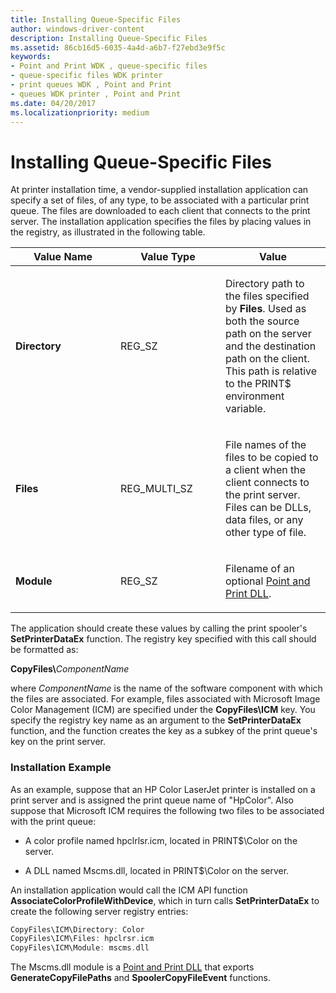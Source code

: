 ```yaml
---
title: Installing Queue-Specific Files
author: windows-driver-content
description: Installing Queue-Specific Files
ms.assetid: 86cb16d5-6035-4a4d-a6b7-f27ebd3e9f5c
keywords:
- Point and Print WDK , queue-specific files
- queue-specific files WDK printer
- print queues WDK , Point and Print
- queues WDK printer , Point and Print
ms.date: 04/20/2017
ms.localizationpriority: medium
---
```


# Installing Queue-Specific Files





At printer installation time, a vendor-supplied installation application can specify a set of files, of any type, to be associated with a particular print queue. The files are downloaded to each client that connects to the print server. The installation application specifies the files by placing values in the registry, as illustrated in the following table.

<table>
<colgroup>
<col width="33%" />
<col width="33%" />
<col width="33%" />
</colgroup>
<thead>
<tr class="header">
<th>Value Name</th>
<th>Value Type</th>
<th>Value</th>
</tr>
</thead>
<tbody>
<tr class="odd">
<td><p><strong>Directory</strong></p></td>
<td><p>REG_SZ</p></td>
<td><p>Directory path to the files specified by <strong>Files</strong>. Used as both the source path on the server and the destination path on the client. This path is relative to the PRINT$ environment variable.</p></td>
</tr>
<tr class="even">
<td><p><strong>Files</strong></p></td>
<td><p>REG_MULTI_SZ</p></td>
<td><p>File names of the files to be copied to a client when the client connects to the print server. Files can be DLLs, data files, or any other type of file.</p></td>
</tr>
<tr class="odd">
<td><p><strong>Module</strong></p></td>
<td><p>REG_SZ</p></td>
<td><p>Filename of an optional <a href="point-and-print-dlls.md" data-raw-source="[Point and Print DLL](point-and-print-dlls.md)">Point and Print DLL</a>.</p></td>
</tr>
</tbody>
</table>

 

The application should create these values by calling the print spooler's **SetPrinterDataEx** function. The registry key specified with this call should be formatted as:

**CopyFiles\\**<em>ComponentName</em>

where *ComponentName* is the name of the software component with which the files are associated. For example, files associated with Microsoft Image Color Management (ICM) are specified under the **CopyFiles\\ICM** key. You specify the registry key name as an argument to the **SetPrinterDataEx** function, and the function creates the key as a subkey of the print queue's key on the print server.

### <a href="" id="ddk-installation-example-gg"></a>Installation Example

As an example, suppose that an HP Color LaserJet printer is installed on a print server and is assigned the print queue name of "HpColor". Also suppose that Microsoft ICM requires the following two files to be associated with the print queue:

-   A color profile named hpclrlsr.icm, located in PRINT$\\Color on the server.

-   A DLL named Mscms.dll, located in PRINT$\\Color on the server.

An installation application would call the ICM API function **AssociateColorProfileWithDevice**, which in turn calls **SetPrinterDataEx** to create the following server registry entries:

```cpp
CopyFiles\ICM\Directory: Color
CopyFiles\ICM\Files: hpclrsr.icm
CopyFiles\ICM\Module: mscms.dll
```

The Mscms.dll module is a [Point and Print DLL](point-and-print-dlls.md) that exports **GenerateCopyFilePaths** and **SpoolerCopyFileEvent** functions.

 

 




